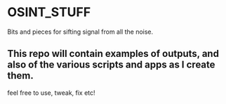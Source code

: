 # OSINT_STUFF
Bits and pieces for sifting signal from all the noise.
## This repo will contain examples of outputs, and also of the various scripts and apps as I create them. 
feel free to use, tweak, fix etc!
